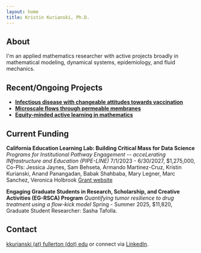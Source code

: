 ```yaml
---
layout: home
title: Kristin Kurianski, Ph.D.
---
```


## About

I'm an applied mathematics researcher with active projects broadly in mathematical modeling, dynamical systems, epidemiology, and fluid mechanics.

## Recent/Ongoing Projects

- **[Infectious disease with changeable attitudes towards vaccination](https://www.aimspress.com/article/doi/10.3934/mbe.2025011)**
- **[Microscale flows through permeable membranes](https://meetings.siam.org/sess/dsp_talk.cfm?p=148024)**
- **[Equity-minded active learning in mathematics](https://www.mdpi.com/2227-7102/14/9/1001)**

## Current Funding
**California Education Learning Lab: Building Critical Mass for Data Science**
_Programs for Institutional Pathway Engagement -- acceLerating INfrastructure and Education (PIPE-LINE)_
7/1/2023 - 6/30/2027, $1,275,000, Co-PIs: Jessica Jaynes, Sam Behseta, Armando Martinez-Cruz, Kristin Kurianski, Anand Panangadan, Babak Shahbaba, Mary Legner, Marc Sanchez, Veronica Holbrook
[Grant website](https://pipelinedatascience.org/)

**Engaging Graduate Students in Research, Scholarship, and Creative Activities (EG-RSCA) Program**
_Quantifying tumor resilience to drug treatment using a flow-kick model_
Spring - Summer 2025, $11,820, Graduate Student Researcher: Sasha Tafolla.

## Contact

[kkurianski (at) fullerton (dot) edu](mailto:kkurianski@fullerton.edu) or connect via [LinkedIn](https://www.linkedin.com/in/kristin-kurianski/).
